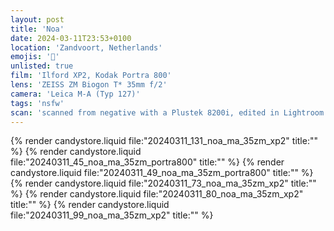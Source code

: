 ```yaml
---
layout: post
title: 'Noa'
date: 2024-03-11T23:53+0100
location: 'Zandvoort, Netherlands'
emojis: '🔞'
unlisted: true
film: 'Ilford XP2, Kodak Portra 800'
lens: 'ZEISS ZM Biogon T* 35mm f/2'
camera: 'Leica M-A (Typ 127)'
tags: 'nsfw'
scan: 'scanned from negative with a Plustek 8200i, edited in Lightroom'
---
```


{% render candystore.liquid file:"20240311_131_noa_ma_35zm_xp2" title:"" %}
{% render candystore.liquid file:"20240311_45_noa_ma_35zm_portra800" title:"" %}
{% render candystore.liquid file:"20240311_49_noa_ma_35zm_portra800" title:"" %}
{% render candystore.liquid file:"20240311_73_noa_ma_35zm_xp2" title:"" %}
{% render candystore.liquid file:"20240311_80_noa_ma_35zm_xp2" title:"" %}
{% render candystore.liquid file:"20240311_99_noa_ma_35zm_xp2" title:"" %}